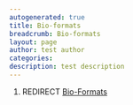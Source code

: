 ```yaml
---
autogenerated: true
title: Bio-formats
breadcrumb: Bio-formats
layout: page
author: test author
categories: 
description: test description
---
```


1.  REDIRECT [Bio-Formats](Bio-Formats "wikilink")
